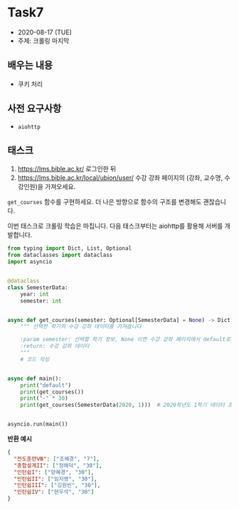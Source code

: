 # Task7

- 2020\-08\-17 (TUE)
- 주제: 크롤링 마지막

## 배우는 내용

- 쿠키 처리

## 사전 요구사항

- `aiohttp`

## 태스크

1. https://lms.bible.ac.kr/ 로그인한 뒤
2. https://lms.bible.ac.kr/local/ubion/user/ 수강 강좌 페이지의 (강좌, 교수명, 수강인원)을 가져오세요.

`get_courses` 함수를 구현하세요. 더 나은 방향으로 함수의 구조를 변경해도 괜찮습니다.

이번 태스크로 크롤링 학습은 마칩니다. 다음 태스크부터는 aiohttp를 활용해 서버를 개발합니다.

```python
from typing import Dict, List, Optional
from dataclasses import dataclass
import asyncio


@dataclass
class SemesterData:
    year: int
    semester: int


async def get_courses(semester: Optional[SemesterData] = None) -> Dict[str, List[str]]:
    """ 선택한 학기의 수강 강좌 데이터를 가져옵니다

    :param semester: 선택할 학기 정보, None 이면 수강 강좌 페이지에서 default로 선택된 학기
    :return: 수강 강좌 데이터
    """
    # 코드 작성


async def main():
    print("default")
    print(get_courses())
    print("-" * 30)
    print(get_courses(SemesterData(2020, 1)))  # 2020학년도 1학기 데이터 조회


asyncio.run(main())
```

**반환 예시**

```json
{
  "전도훈련Ⅷ": ["조혜경", "7"],
  "종합설계II": ["정해덕", "30"],
  "인턴쉽I": ["양혜경", "30"],
  "인턴쉽II": ["임지영", "30"],
  "인턴쉽III": ["김원빈", "30"],
  "인턴쉽IV": ["현우석", "30"]
}
```
